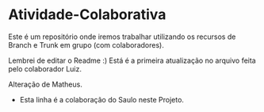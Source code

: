 # Atividade-Colaborativa
Este é um repositório onde iremos trabalhar utilizando os recursos de Branch e Trunk em grupo (com colaboradores).

Lembrei de editar o Readme :)
Está é a primeira atualização no arquivo feita pelo colaborador Luiz.

Alteração de Matheus.

* Esta linha é a colaboração do Saulo neste Projeto.
